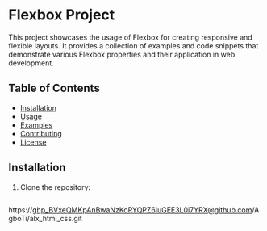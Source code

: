 # Flexbox Project

This project showcases the usage of Flexbox for creating responsive and flexible layouts. It provides a collection of examples and code snippets that demonstrate various Flexbox properties and their application in web development.

## Table of Contents

- [Installation](#installation)
- [Usage](#usage)
- [Examples](#examples)
- [Contributing](#contributing)
- [License](#license)

## Installation

1. Clone the repository:

   ```bash
  https://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@github.com/AgboTi/alx_html_css.git
  
